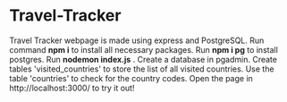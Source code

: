 # Travel-Tracker

Travel Tracker webpage is made using express and PostgreSQL.
Run command **npm i** to install all necessary packages.
Run **npm i pg** to install postgres.
Run **nodemon index.js** .
Create a database in pgadmin.
Create tables 'visited_countries' to store the list of all visited countries.
Use the table 'countries' to check for the country codes.
Open the page in http://localhost:3000/ to try it out!
